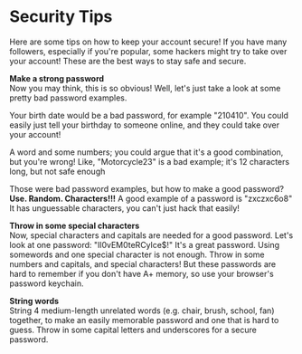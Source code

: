 # Security Tips
Here are some tips on how to keep your account secure!
If you have many followers, especially if you're popular,
some hackers might try to take over your account!
These are the best ways to stay safe and secure.

**Make a strong password**<br>
Now you may think, this is so obvious!
Well, let's just take a look at some pretty bad password examples.

Your birth date would be a bad password, for example "210410".
You could easily just tell your birthday to someone online, and they could take over your account!

A word and some numbers; you could argue that it's a good combination, but you're wrong!
Like, "Motorcycle23" is a bad example; it's 12 characters long, but not safe enough

Those were bad password examples, but how to make a good password?<br>
**Use. Random. Characters!!!**
A good example of a password is "zxczxc6o8"<br>
It has unguessable characters, you can't just hack that easily!

**Throw in some special characters**<br>
Now, special characters and capitals are needed for a good password.
Let's look at one password: "Il0vEM0teRCylce$!"
It's a great password. Using somewords and one special character is not enough. Throw in some numbers and capitals, and special characters! But these passwords are hard to remember if you don't have A+ memory, so use your browser's password keychain.

**String words**<br>
String 4 medium-length unrelated words (e.g. chair, brush, school, fan) together, to make an easily memorable password and one that is hard to guess. Throw in some capital letters and underscores for a secure password.
